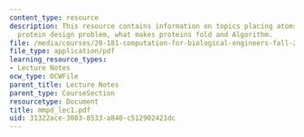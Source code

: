 ```yaml
---
content_type: resource
description: This resource contains information on topics placing atoms a la HW6,
  protein design problem, what makes proteins fold and Algorithm.
file: /media/courses/20-181-computation-for-biological-engineers-fall-2006/31322ace30038533a840c512902421dc_mmpd_lec1.pdf
file_type: application/pdf
learning_resource_types:
- Lecture Notes
ocw_type: OCWFile
parent_title: Lecture Notes
parent_type: CourseSection
resourcetype: Document
title: mmpd_lec1.pdf
uid: 31322ace-3003-8533-a840-c512902421dc
---
```

